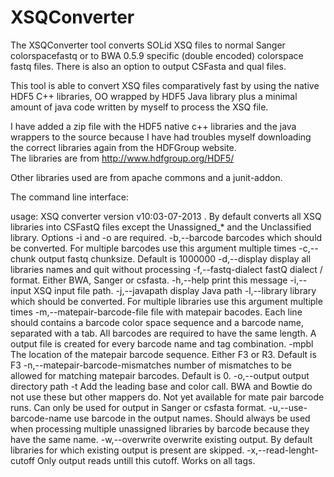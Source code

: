 XSQConverter
============

The XSQConverter tool converts SOLid XSQ files to normal Sanger colorspacefastq or to BWA 0.5.9 specific (double encoded) colorspace fastq files.
There is also an option to output CSFasta and qual files. 

This tool is able to convert XSQ files comparatively fast by using the native HDF5 C++ libraries, OO wrapped by HDF5 Java library plus a minimal amount of java code written by myself to process the XSQ file. 

I have added a zip file with the HDF5 native c++ libraries and the java wrappers to the source because I have had troubles myself downloading the correct libraries again from the HDFGroup website.  
The libraries are from http://www.hdfgroup.org/HDF5/

Other libraries used are from apache commons and a junit-addon. 


The command line interface:

usage: XSQ converter version v10:03-07-2013
           . By default converts all XSQ libraries into CSFastQ files
           except the Unassigned_* and the Unclassified library. Options
           -i and -o are required.
 -b,--barcode <arg>                       barcodes which should be
                                          converted. For multiple barcodes
                                          use this argument multiple times
 -c,--chunk <arg>                         output fastq chunksize. Default
                                          is 1000000
 -d,--display                             display all libraries names and
                                          quit without processing
 -f,--fastq-dialect <arg>                 fastQ dialect / format. Either
                                          BWA, Sanger or csfasta.
 -h,--help                                print this message
 -i,--input <arg>                         XSQ input file path.
 -j,--javapath                            display Java path
 -l,--library <arg>                       library which should be
                                          converted. For multiple
                                          libraries use this argument
                                          multiple times
 -m,--matepair-barcode-file <arg>         file with matepair bacodes. Each
                                          line should contains a barcode
                                          color space sequence and a
                                          barcode name, separated with a
                                          tab. All barcodes are required
                                          to have the same length. A
                                          output file is created for every
                                          barcode name and tag
                                          combination.
 -mpbl <arg>                              The location of the matepair
                                          barcode sequence. Either F3 or
                                          R3. Default is F3
 -n,--matepair-barcode-mismatches <arg>   number of mismatches to be
                                          allowed for matching matepair
                                          barcodes. Default is 0.
 -o,--output <arg>                        output directory path
 -t                                       Add the leading base and color
                                          call. BWA and Bowtie do not use
                                          these but other mappers do. Not
                                          yet available for mate pair
                                          barcode runs. Can only be used
                                          for output in Sanger or csfasta
                                          format.
 -u,--use-barcode-name                    use barcode in the output names.
                                          Should always be used when
                                          processing multiple unassigned
                                          libraries by barcode because
                                          they have the same name.
 -w,--overwrite                           overwrite existing output. By
                                          default libraries for which
                                          existing output is present are
                                          skipped.
 -x,--read-lenght-cutoff <arg>            Only output reads untill this
                                          cutoff. Works on all tags.


